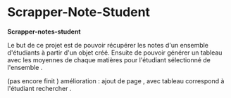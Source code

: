 # Scrapper-Note-Student

__Scrapper-notes-student__

Le but de ce projet est de pouvoir récupérer les notes d'un ensemble d'étudiants à partir d'un objet créé. 
Ensuite de pouvoir générer un tableau avec les moyennes de chaque matières pour l'étudiant sélectionné de l'ensemble .

(pas encore finit )
amélioration : ajout de page , avec tableau correspond à l'étudiant rechercher .
